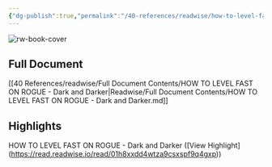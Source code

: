 ```yaml
---
{"dg-publish":true,"permalink":"/40-references/readwise/how-to-level-fast-on-rogue-dark-and-darker/","tags":["rw/articles"]}
---
```


![rw-book-cover](https://i.ytimg.com/vi/ySVfuHUSmts/maxresdefault.jpg)

## Full Document
[[40 References/readwise/Full Document Contents/HOW TO LEVEL FAST ON ROGUE - Dark and Darker\|Readwise/Full Document Contents/HOW TO LEVEL FAST ON ROGUE - Dark and Darker.md]]

## Highlights
HOW TO LEVEL FAST ON ROGUE - Dark and Darker ([View Highlight] (https://read.readwise.io/read/01h8xxdd4wtza9csxspf9q4gxp))


